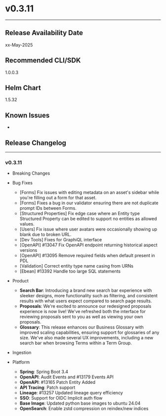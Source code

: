 # v0.3.11

---

## Release Availability Date

xx-May-2025

## Recommended CLI/SDK

1.0.0.3

## Helm Chart

1.5.32

## Known Issues

-

## Release Changelog

---

### v0.3.11

- Breaking Changes

- Bug Fixes

  - [Forms] Fix issues with editing metadata on an asset's sidebar while you're filling out a form for that asset.
  - [Forms] Fixes a bug in our validator ensuring there are not duplicate prompt IDs between Forms.
  - [Structured Properties] Fix edge case where an Entity type Structured Property can be edited to support no entities as allowed values.
  - [Users] Fix issue where user avatars were occasionally showing up blank due to broken URL.
  - [Dev Tools] Fixes for GraphiQL interface
  - [OpenAPI] #13047 Fix OpenAPI endpoint returning historical aspect versions
  - [OpenAPI] #13095 Remove required fields when default present in PDL
  - [Validation] Correct entity type name casing from URNs
  - [Ebean] #13392 Handle too large SQL statements

- Product

  - **Search Bar**: Introducing a brand new search bar experience with sleeker designs, more functionality such as filtering, and consistent results with what users expect compared to search page results.
  - **Proposals**: We're excited to announce our redesigned proposals experience is now live! We've refreshed both the interface for reviewing proposals sent to you as well as viewing your own proposals.
  - **Glossary**: This release enhances our Business Glossary with improved scaling capabilities, ensuring support for glossaries of any size. We've also made several UX improvements, including a new search bar when browsing Terms within a Term Group.

- Ingestion

- Platform
   - **Spring**: Spring Boot 3.4  
   - **OpenAPI**: Audit Events and #13179 Events API 
   - **OpenAPI**: #13165 Patch Entity Added
   - **API Tracing**: Patch support
   - **Lineage**: #13257 Updated lineage query efficiency
   - **SSO**: Support for OIDC Implicit auth flow
   - **Base Image**: Updated python base images to ubuntu 24.04
   - **OpenSearch**: Enable zstd compression on reindex/new indices
